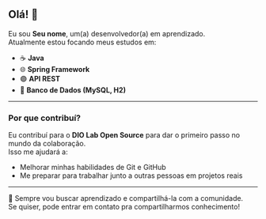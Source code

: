 ## Olá! 👋

Eu sou **Seu nome**, um(a) desenvolvedor(a) em aprendizado.  
Atualmente estou focando meus estudos em:

- ☕ **Java**
- 🌐 **Spring Framework**
- 🟣 **API REST**
- 🐘 **Banco de Dados (MySQL, H2)**

---

### Por que contribuí?

Eu contribuí para o **DIO Lab Open Source** para dar o primeiro passo no mundo da colaboração.  
Isso me ajudará a:
- Melhorar minhas habilidades de Git e GitHub
- Me preparar para trabalhar junto a outras pessoas em projetos reais

---

🚀 Sempre vou buscar aprendizado e compartilhá-la com a comunidade.  
Se quiser, pode entrar em contato pra compartilharmos conhecimento!  
